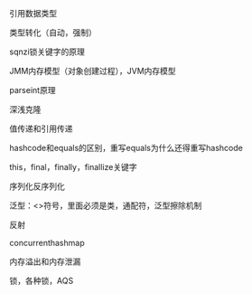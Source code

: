 引用数据类型

类型转化（自动，强制）

sqnzi锁关键字的原理

JMM内存模型（对象创建过程），JVM内存模型

parseint原理

深浅克隆

值传递和引用传递

hashcode和equals的区别，重写equals为什么还得重写hashcode

this，final，finally，finallize关键字

序列化反序列化

泛型：<>符号，里面必须是类，通配符，泛型擦除机制

反射

concurrenthashmap

内存溢出和内存泄漏

锁，各种锁，AQS

